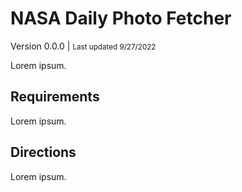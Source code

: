 # NASA Daily Photo Fetcher

Version 0.0.0 | <small>Last updated 9/27/2022</small>

<small></small>

Lorem ipsum.

## Requirements
Lorem ipsum.

## Directions
Lorem ipsum.